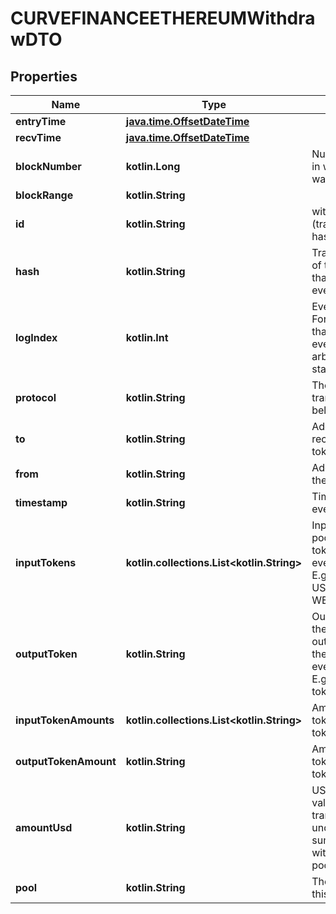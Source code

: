 
# CURVEFINANCEETHEREUMWithdrawDTO

## Properties
Name | Type | Description | Notes
------------ | ------------- | ------------- | -------------
**entryTime** | [**java.time.OffsetDateTime**](java.time.OffsetDateTime.md) |  |  [optional]
**recvTime** | [**java.time.OffsetDateTime**](java.time.OffsetDateTime.md) |  |  [optional]
**blockNumber** | **kotlin.Long** | Number of block in which entity was recorded. |  [optional]
**blockRange** | **kotlin.String** |  |  [optional]
**id** | **kotlin.String** | withdraw-(transaction hash)-(log index) |  [optional]
**hash** | **kotlin.String** | Transaction hash of the transaction that emitted this event |  [optional]
**logIndex** | **kotlin.Int** | Event log index. For transactions that don&#39;t emit event, create arbitrary index starting from 0 |  [optional]
**protocol** | **kotlin.String** | The protocol this transaction belongs to |  [optional]
**to** | **kotlin.String** | Address that received the tokens |  [optional]
**from** | **kotlin.String** | Address that sent the tokens |  [optional]
**timestamp** | **kotlin.String** | Timestamp of this event |  [optional]
**inputTokens** | **kotlin.collections.List&lt;kotlin.String&gt;** | Input tokens of the pool (not input tokens of the event/transaction). E.g. WETH and USDC from a WETH-USDC pool |  [optional]
**outputToken** | **kotlin.String** | Output token of the pool (not output token of the event/transaction). E.g. the UNI-LP token |  [optional]
**inputTokenAmounts** | **kotlin.collections.List&lt;kotlin.String&gt;** | Amount of input tokens in the token&#39;s native unit |  [optional]
**outputTokenAmount** | **kotlin.String** | Amount of output tokens in the token&#39;s native unit |  [optional]
**amountUsd** | **kotlin.String** | USD-normalized value of the transaction of the underlying (e.g. sum of tokens withdrawn from a pool) |  [optional]
**pool** | **kotlin.String** | The pool involving this transaction |  [optional]



